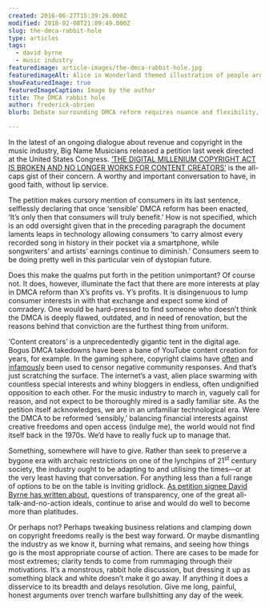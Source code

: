 ```yaml
---
created: 2016-06-27T15:39:26.000Z
modified: 2018-02-08T21:09:49.000Z
slug: the-dmca-rabbit-hole
type: articles
tags:
  - david byrne
  - music industry
featuredimage: article-images/the-dmca-rabbit-hole.jpg
featuredimageAlt: Alice in Wonderland themed illustration of people arguing about music rights on the internet
showFeaturedImage: true
featuredImageCaption: Image by the author
title: The DMCA rabbit hole
author: frederick-obrien
blurb: Debate surrounding DMCA reform requires nuance and flexibility, not trench warfare bullshitting.

---
```


In the latest of an ongoing dialogue about revenue and copyright in the music industry, Big Name Musicians released a petition last week directed at the United States Congress. [‘THE DIGITAL MILLENIUM COPYRIGHT ACT IS BROKEN AND NO LONGER WORKS FOR CONTENT CREATORS’](https://www.yahoo.com/music/taylor-swift-paul-mccartney-among-180-artists-signing-100300269.html) is the all-caps gist of their concern. A worthy and important conversation to have, in good faith, without lip service. 

The petition makes cursory mention of consumers in its last sentence, selflessly declaring that once ‘sensible’ DMCA reform has been enacted, ‘It’s only then that consumers will truly benefit.’ How is not specified, which is an odd oversight given that in the preceding paragraph the document laments leaps in technology allowing consumers ‘to carry almost every recorded song in history in their pocket via a smartphone, while songwriters’ and artists’ earnings continue to diminish.’ Consumers seem to be doing pretty well in this particular vein of dystopian future.

Does this make the qualms put forth in the petition unimportant? Of course not. It does, however, illuminate the fact that there are more interests at play in DMCA reform than X’s profits vs. Y’s profits. It is disingenuous to lump consumer interests in with that exchange and expect some kind of comradery. One would be hard-pressed to find someone who doesn’t think the DMCA is deeply flawed, outdated, and in need of renovation, but the reasons behind that conviction are the furthest thing from uniform. 

‘Content creators’ is a unprecedentedly gigantic tent in the digital age. Bogus DMCA takedowns have been a bane of YouTube content creation for years, for example. In the gaming sphere, copyright claims have [often](https://www.youtube.com/watch?v=S6s0Wpn1zmU) and [infamously](https://www.youtube.com/watch?v=QfgoDDh4kE0) been used to censor negative community responses. And that’s just scratching the surface. The internet’s a vast, alien place swarming with countless special interests and whiny bloggers in endless, often undignified opposition to each other. For the music industry to march in, vaguely call for reason, and not expect to be thoroughly mired is a sadly familiar site. As the petition itself acknowledges, we are in an unfamiliar technological era. Were the DMCA to be reformed ‘sensibly,’ balancing financial interests against creative freedoms and open access (indulge me), the world would not find itself back in the 1970s. We’d have to really fuck up to manage that.

Something, somewhere will have to give. Rather than seek to preserve a bygone era with archaic restrictions on one of the lynchpins of 21<sup>st</sup> century society, the industry ought to be adapting to and utilising the times—or at the very least having that conversation. For anything less than a full range of options to be on the table is inviting gridlock. [As petition signee David Byrne has written about](http://www.nytimes.com/2015/08/02/opinion/sunday/open-the-music-industrys-black-box.html), questions of transparency, one of the great all-talk-and-no-action ideals, continue to arise and would do well to become more than platitudes. 
 
 Or perhaps not? Perhaps tweaking business relations and clamping down on copyright freedoms really is the best way forward. Or maybe dismantling the industry as we know it, burning what remains, and seeing how things go is the most appropriate course of action. There are cases to be made for most extremes; clarity tends to come from rummaging through their motivations. It’s a monstrous, rabbit hole discussion, but dressing it up as something black and white doesn’t make it go away. If anything it does a disservice to its breadth and delays resolution. Give me long, painful, honest arguments over trench warfare bullshitting any day of the week.